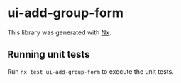 # ui-add-group-form

This library was generated with [Nx](https://nx.dev).

## Running unit tests

Run `nx test ui-add-group-form` to execute the unit tests.
